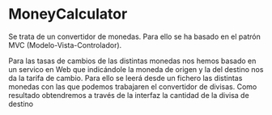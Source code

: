 # MoneyCalculator

Se trata de un convertidor de monedas. Para ello se ha basado en el patrón MVC (Modelo-Vista-Controlador). 

Para las tasas de cambios de las distintas monedas nos hemos basado en un servico en Web que indicándole la moneda de origen y la del destino nos da la tarifa de cambio. 
Para ello se leerá desde un fichero las distintas monedas con las que podemos trabajaren el convertidor de divisas. Como resultado obtendremos a través de la interfaz la cantidad de la divisa de destino 
